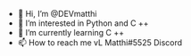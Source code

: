 - 👋 Hi, I’m @DEVmatthi
- 👀 I’m interested in Python and C ++
- 🌱 I’m currently learning C ++
- 📫 How to reach me vL Matthi#5525 Discord

